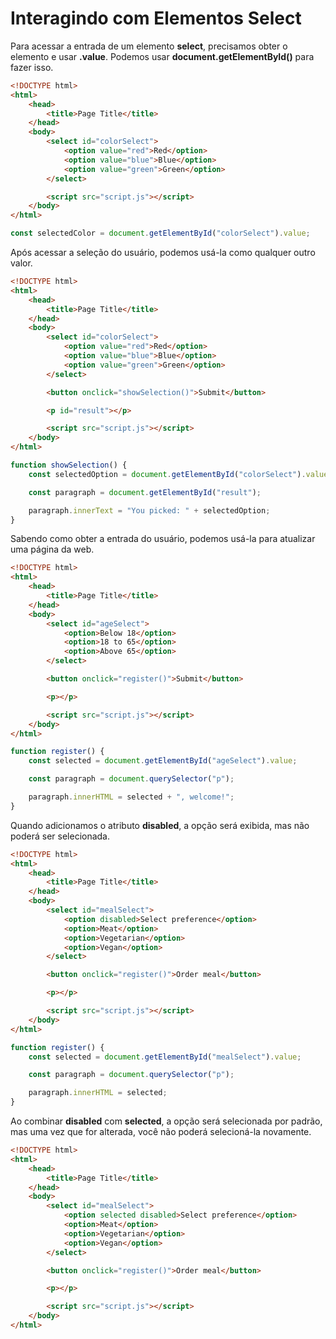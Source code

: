 # Interagindo com Elementos Select

Para acessar a entrada de um elemento **select**, precisamos obter o elemento e usar **.value**. Podemos usar **document.getElementById()** para fazer isso.

```html
<!DOCTYPE html>
<html>
	<head>
		<title>Page Title</title>
	</head>
	<body>
		<select id="colorSelect">
			<option value="red">Red</option>
			<option value="blue">Blue</option>
			<option value="green">Green</option>
		</select>

		<script src="script.js"></script>
	</body>
</html>
```
```js
const selectedColor = document.getElementById("colorSelect").value;
```
Após acessar a seleção do usuário, podemos usá-la como qualquer outro valor.

```html
<!DOCTYPE html>
<html>
	<head>
		<title>Page Title</title>
	</head>
	<body>
		<select id="colorSelect">
			<option value="red">Red</option>
			<option value="blue">Blue</option>
			<option value="green">Green</option>
		</select>

		<button onclick="showSelection()">Submit</button>

		<p id="result"></p>

		<script src="script.js"></script>
	</body>
</html>
```
```js
function showSelection() {
    const selectedOption = document.getElementById("colorSelect").value;

    const paragraph = document.getElementById("result");

    paragraph.innerText = "You picked: " + selectedOption;
}
```
Sabendo como obter a entrada do usuário, podemos usá-la para atualizar uma página da web.

```html
<!DOCTYPE html>
<html>
	<head>
		<title>Page Title</title>
	</head>
	<body>
		<select id="ageSelect">
			<option>Below 18</option>
			<option>18 to 65</option>
			<option>Above 65</option>
		</select>

		<button onclick="register()">Submit</button>

		<p></p>

		<script src="script.js"></script>
	</body>
</html>
```
```js
function register() {
    const selected = document.getElementById("ageSelect").value;

    const paragraph = document.querySelector("p");

    paragraph.innerHTML = selected + ", welcome!";
}
```
Quando adicionamos o atributo **disabled**, a opção será exibida, mas não poderá ser selecionada.

```html
<!DOCTYPE html>
<html>
	<head>
		<title>Page Title</title>
	</head>
	<body>
		<select id="mealSelect">
			<option disabled>Select preference</option>
			<option>Meat</option>
			<option>Vegetarian</option>
			<option>Vegan</option>
		</select>

		<button onclick="register()">Order meal</button>

		<p></p>

		<script src="script.js"></script>
	</body>
</html>
```
```js
function register() {
    const selected = document.getElementById("mealSelect").value;

    const paragraph = document.querySelector("p");

    paragraph.innerHTML = selected;
}
```
Ao combinar **disabled** com **selected**, a opção será selecionada por padrão, mas uma vez que for alterada, você não poderá selecioná-la novamente.

```html
<!DOCTYPE html>
<html>
	<head>
		<title>Page Title</title>
	</head>
	<body>
		<select id="mealSelect">
			<option selected disabled>Select preference</option>
			<option>Meat</option>
			<option>Vegetarian</option>
			<option>Vegan</option>
		</select>

		<button onclick="register()">Order meal</button>

		<p></p>

		<script src="script.js"></script>
	</body>
</html>
```